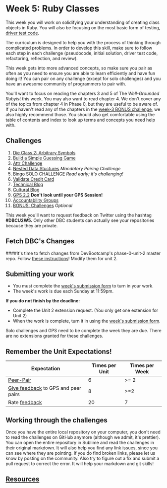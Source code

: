 # Week 5: Ruby Classes

<!-- Week 5 challenges will be published Monday morning PST. -->

This week you will work on solidifying your understanding of creating class objects in Ruby. You will also be focusing on the most basic form of testing, [driver test code](https://github.com/Devbootcamp/phase-0-handbook/blob/master/coding-references/driver-code.md).

The curriculum is designed to help you with the process of thinking through complicated problems. In order to develop this skill, make sure to follow each step  in each challenge (pseudocode, initial solution, driver test code, refactoring, reflection, and review).

This week gets into more advanced concepts, so make sure you pair as often as you need to ensure you are able to learn efficiently and have fun doing it! You can pair on any challenge (except for solo challenges) and you have an awesome community of programmers to pair with.

You'll want to focus on reading the chapters 3 and 5 of The *Well-Grounded Rubyist* this week. You may also want to read chapter 4. We don't cover any of the topics from chapter 4 in Phase 0, but they are useful to be aware of. If you haven't read any of the chapters in the [week-3 BONUS challenge](https://github.com/Devbootcamp/phase-0-unit-1/blob/master/week-3/BONUS-challenges/Well-Grounded-Rubyist.md), we also highly recommend those. You should also get comfortable using the table of contents and index to look up terms and concepts you need help with.

## Challenges
1. [Die Class 2: Arbitrary Symbols](die)
2. [Build a Simple Guessing Game](guessing-game)
3. [Attr Challenge](attr)
4. [Nested Data Stuctures](nested-data-structures) *Mandatory Pairing Challenge*
5. [Bingo SOLO CHALLENGE](bingo-solo-challenge) *Read early; it's challenging!*
6. [Validate Credit Card](validate-credit-card)
7. [Technical Blog](technical-blog.md)
8. [Cultural Blog](cultural-blog.md)
9. [GPS 2.2](gps2-2) **Don't look until your GPS Session!**
10. [Accountability Groups](accountability-group.md)
11. [BONUS: Challenges](BONUS-challenges) *Optional*

This week you'll want to request feedback on Twitter using the hashtag **#DBCU2W5.** Only other DBC students can actually see your repositories because they are private.

## Fetch DBC's Changes
####It's time to fetch changes from DevBootcamp's phase-0-unit-2 master repo.
Follow [these instructions](https://github.com/Devbootcamp/phase-0-handbook/blob/master/fetching-changes.md)!
Modify them for unit 2.

## Submitting your work
- You must complete the [week's submission form](http://apply.devbootcamp.com) to turn in your work.
- The week's work is due each Sunday at 11:59pm.

**If you do not finish by the deadline:**
- Complete the Unit 2 extension request. (You only get one extension for Unit 2)
- When the work is complete, turn it in using the [week's submission form](http://apply.devbootcamp.com).

Solo challenges and GPS need to be complete the week they are due. There are no extensions granted for these challenges.

## Remember the Unit Expectations!

Expectation | Times per Unit | Times per Week
------------|----------|---------
[Peer-Pair](https://github.com/Devbootcamp/phase-0-handbook/blob/master/peer-pairing-sessions.md) | 6 | >= 2
[Give feedback](https://socrates.devbootcamp.com/feedback/new) to GPS and peer pairs | 8 | >=2
Rate [feedback](https://socrates.devbootcamp.com/feedback) | 20 | 7

## Working through the challenges
Once you have the entire local repository on your computer, you don't need to read the challenges on GitHub anymore (although we admit, it's prettier). You can open the entire repository in Sublime and read the challenges in their original markdown. It will also help you find any link issues, since you can see where they are pointing. If you do find broken links, please let us know by posting on the community. Also try to figure out a fix and submit a pull request to correct the error. It will help your markdown and git skills!

## [Resources](https://github.com/Devbootcamp/phase-0-handbook/blob/master/resources.md)
